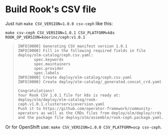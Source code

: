 # Build Rook's CSV file

Just run `make CSV_VERSION=1.0.0 csv-ceph` like this:

```console
make csv-ceph CSV_VERSION=1.0.1 CSV_PLATFORM=k8s ROOK_OP_VERSION=koorinc/ceph:v1.0.1
```

> ```
> INFO[0000] Generating CSV manifest version 1.0.1
> INFO[0000] Fill in the following required fields in file deploy/olm-catalog/ceph.csv.yaml:
>        spec.keywords
>        spec.maintainers
>        spec.provider
>        spec.labels
> INFO[0000] Create deploy/olm-catalog/ceph.csv.yaml
> INFO[0000] Create deploy/olm-catalog/_generated.concat_crd.yaml
>
> Congratulations!
> Your Rook CSV 1.0.1 file for k8s is ready at: deploy/olm/deploy/olm-catalog/rook-ceph.v1.0.1.clusterserviceversion.yaml
> Push it to https://github.com/operator-framework/community-operators as well as the CRDs files from deploy/olm/deploy/crds and the package file deploy/olm/assemble/rook-ceph.package.yaml.
> ```

Or for OpenShift use: `make CSV_VERSION=1.0.0 CSV_PLATFORM=ocp csv-ceph`.
